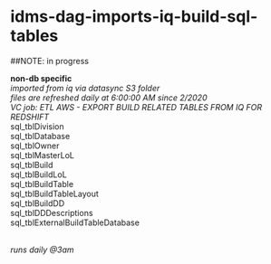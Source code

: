 # idms-dag-imports-iq-build-sql-tables

##NOTE: in progress


**non-db specific** <br />
*imported from iq via datasync S3 folder* <br />
*files are refreshed daily at 6:00:00 AM since 2/2020* <br />
*VC job: ETL AWS - EXPORT BUILD RELATED TABLES FROM IQ FOR REDSHIFT*  <br />
sql_tblDivision <br />
sql_tblDatabase <br />
sql_tblOwner <br />
sql_tblMasterLoL <br />
sql_tblBuild <br />
sql_tblBuildLoL <br />
sql_tblBuildTable <br />
sql_tblBuildTableLayout <br />
sql_tblBuildDD <br />
sql_tblDDDescriptions <br />
sql_tblExternalBuildTableDatabase <br /> <br />

*runs daily @3am*

